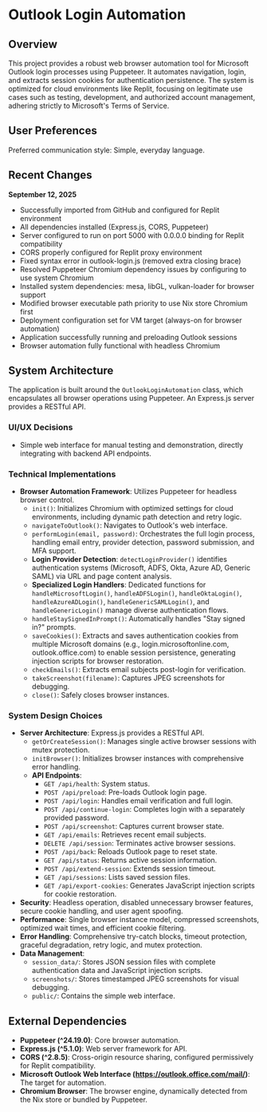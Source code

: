 # Outlook Login Automation

## Overview

This project provides a robust web browser automation tool for Microsoft Outlook login processes using Puppeteer. It automates navigation, login, and extracts session cookies for authentication persistence. The system is optimized for cloud environments like Replit, focusing on legitimate use cases such as testing, development, and authorized account management, adhering strictly to Microsoft's Terms of Service.

## User Preferences

Preferred communication style: Simple, everyday language.

## Recent Changes

**September 12, 2025**
- Successfully imported from GitHub and configured for Replit environment
- All dependencies installed (Express.js, CORS, Puppeteer)
- Server configured to run on port 5000 with 0.0.0.0 binding for Replit compatibility
- CORS properly configured for Replit proxy environment
- Fixed syntax error in outlook-login.js (removed extra closing brace)
- Resolved Puppeteer Chromium dependency issues by configuring to use system Chromium
- Installed system dependencies: mesa, libGL, vulkan-loader for browser support
- Modified browser executable path priority to use Nix store Chromium first
- Deployment configuration set for VM target (always-on for browser automation)
- Application successfully running and preloading Outlook sessions
- Browser automation fully functional with headless Chromium

## System Architecture

The application is built around the `OutlookLoginAutomation` class, which encapsulates all browser operations using Puppeteer. An Express.js server provides a RESTful API.

### UI/UX Decisions
- Simple web interface for manual testing and demonstration, directly integrating with backend API endpoints.

### Technical Implementations
- **Browser Automation Framework**: Utilizes Puppeteer for headless browser control.
    - `init()`: Initializes Chromium with optimized settings for cloud environments, including dynamic path detection and retry logic.
    - `navigateToOutlook()`: Navigates to Outlook's web interface.
    - `performLogin(email, password)`: Orchestrates the full login process, handling email entry, provider detection, password submission, and MFA support.
    - **Login Provider Detection**: `detectLoginProvider()` identifies authentication systems (Microsoft, ADFS, Okta, Azure AD, Generic SAML) via URL and page content analysis.
    - **Specialized Login Handlers**: Dedicated functions for `handleMicrosoftLogin()`, `handleADFSLogin()`, `handleOktaLogin()`, `handleAzureADLogin()`, `handleGenericSAMLLogin()`, and `handleGenericLogin()` manage diverse authentication flows.
    - `handleStaySignedInPrompt()`: Automatically handles "Stay signed in?" prompts.
    - `saveCookies()`: Extracts and saves authentication cookies from multiple Microsoft domains (e.g., login.microsoftonline.com, outlook.office.com) to enable session persistence, generating injection scripts for browser restoration.
    - `checkEmails()`: Extracts email subjects post-login for verification.
    - `takeScreenshot(filename)`: Captures JPEG screenshots for debugging.
    - `close()`: Safely closes browser instances.

### System Design Choices
- **Server Architecture**: Express.js provides a RESTful API.
    - `getOrCreateSession()`: Manages single active browser sessions with mutex protection.
    - `initBrowser()`: Initializes browser instances with comprehensive error handling.
    - **API Endpoints**:
        - `GET /api/health`: System status.
        - `POST /api/preload`: Pre-loads Outlook login page.
        - `POST /api/login`: Handles email verification and full login.
        - `POST /api/continue-login`: Completes login with a separately provided password.
        - `POST /api/screenshot`: Captures current browser state.
        - `GET /api/emails`: Retrieves recent email subjects.
        - `DELETE /api/session`: Terminates active browser sessions.
        - `POST /api/back`: Reloads Outlook page to reset state.
        - `GET /api/status`: Returns active session information.
        - `POST /api/extend-session`: Extends session timeout.
        - `GET /api/sessions`: Lists saved session files.
        - `GET /api/export-cookies`: Generates JavaScript injection scripts for cookie restoration.
- **Security**: Headless operation, disabled unnecessary browser features, secure cookie handling, and user agent spoofing.
- **Performance**: Single browser instance model, compressed screenshots, optimized wait times, and efficient cookie filtering.
- **Error Handling**: Comprehensive try-catch blocks, timeout protection, graceful degradation, retry logic, and mutex protection.
- **Data Management**:
    - `session_data/`: Stores JSON session files with complete authentication data and JavaScript injection scripts.
    - `screenshots/`: Stores timestamped JPEG screenshots for visual debugging.
    - `public/`: Contains the simple web interface.

## External Dependencies

- **Puppeteer (^24.19.0)**: Core browser automation.
- **Express.js (^5.1.0)**: Web server framework for API.
- **CORS (^2.8.5)**: Cross-origin resource sharing, configured permissively for Replit compatibility.
- **Microsoft Outlook Web Interface (https://outlook.office.com/mail/)**: The target for automation.
- **Chromium Browser**: The browser engine, dynamically detected from the Nix store or bundled by Puppeteer.